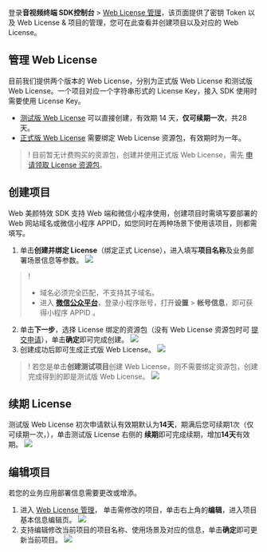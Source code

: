 登录**音视频终端 SDK控制台** > [Web License 管理](https://console.cloud.tencent.com/vcube/web)，该页面提供了密钥 Token 以及 Web License & 项目的管理，您可在此查看并创建项目以及对应的 Web License。

## 管理 Web License 
目前我们提供两个版本的 Web License，分别为正式版 Web License 和测试版 Web License。一个项目对应一个字符串形式的 License Key，接入 SDK 使用时需要使用 License Key。
- [测试版 Web License](https://tcloud-doc.isd.com/document/product/616/71368?!preview&!editLang=zh#test) 可以直接创建，有效期 14 天，**仅可续期一次**，共28天。
- [正式版 Web License](https://tcloud-doc.isd.com/document/product/616/71368?!preview&!editLang=zh#formal) 需要绑定 Web License 资源包，有效期时为一年。
> ! 目前暂无计费购买的资源包，创建并使用正式版 Web License，需先 [申请领取 License 资源包](https://cloud.tencent.com/apply/p/9fuh8sv6fl?!preview)。

## 创建项目
Web 美颜特效 SDK 支持 Web 端和微信小程序使用，创建项目时需填写要部署的 Web 网站域名或微信小程序 APPID，如您同时在两种场景下使用该项目，则都需填写。

1. 单击**创建并绑定 License**（绑定正式 License），进入填写**项目名称**及业务部署场景信息等参数。
![](https://qcloudimg.tencent-cloud.cn/raw/ae3d8c5ac8dd95f3b814555662ed9b34.png)
> !
> - 域名必须完全匹配，不支持其子域名。
> - 进入 [**微信公众平台**](https://mp.weixin.qq.com/)，登录小程序账号，打开**设置** > **帐号信息**，即可获得小程序 APPID 。
2. 单击**下一步**，选择 License 绑定的资源包（没有 Web License 资源包时可 [提交申请](https://cloud.tencent.com/apply/p/9fuh8sv6fl?!preview)），单击**确定**即可完成创建。
![](https://qcloudimg.tencent-cloud.cn/raw/d1be5a9ce87d136646ae462c01b89995.png)
3. 创建成功后即可生成正式版 Web License。
![](https://qcloudimg.tencent-cloud.cn/raw/7ed8ac6c394a8610dbddc7de16c6b2cf.png)

> ! 若您是单击**创建测试项目**创建 Web License，则不需要绑定资源包，创建完成得到的即是测试版 Web License。
![](https://qcloudimg.tencent-cloud.cn/raw/5da5d13014fb540b478aab164d7d758a.png)

## 续期 License
测试版 Web License 初次申请默认有效期默认为**14天**，期满后您可续期1次（仅可续期一次，），单击测试版 License 右侧的 **续期**即可完成续期，增加**14天**有效期。
![](https://qcloudimg.tencent-cloud.cn/raw/378863a7fffcebac23c0edc4bbc90f17.png)


## 编辑项目
若您的业务应用部署信息需要更改或增添。
1. 进入 [Web License 管理](https://console.cloud.tencent.com/vcube/web)， 单击需修改的项目，单击右上角的**编辑**，进入项目基本信息编辑页。
![](https://qcloudimg.tencent-cloud.cn/raw/ae54ae6fc7c5ce7b6aa18a732f1507cd.png)
2. 支持编辑修改当前项目的项目名称、使用场景及对应的信息，单击**确定**即可更新当前项目。
![](https://qcloudimg.tencent-cloud.cn/raw/b857974619044fe3dd7232046ba7851e.png)





